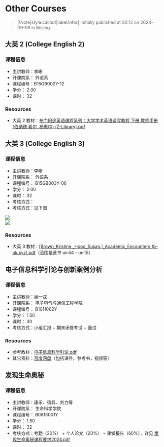 # Other Courses

> [!Note|style:callout|label:Infor]
Initially published at 20:12 on 2024-09-08 in Beijing.


## 大英 2 (College English 2)

### 课程信息

- 主讲教师：李晰
- 开课院系： 外语系
- 课程编号：B15GB002Y-12
- 学分： 2.00
- 课时： 32

### Resources

- 大英 2 教材：[专门用途英语课程系列：大学学术英语读写教程 下册 教师手册 (伯纳德·希尔, 杨惠中) (Z-Library).pdf](https://www.writebug.com/static/uploads/2024/9/13/05e2cd5b0f740da82c5ac77006c8b468.pdf)

## 大英 3 (College English 3)

### 课程信息

- 主讲教师：李晰
- 开课院系： 外语系
- 课程编号： B15GB003Y-06
- 学分： 2.00
- 课时： 32
- 考核方式：
- 考核方式：见下图

<div class="center"><img src="https://imagebank-0.oss-cn-beijing.aliyuncs.com/VS-PicGo/2024-09-18-17-58-08_OtherCourses.png"/></div>
<div class="center"><img src="https://imagebank-0.oss-cn-beijing.aliyuncs.com/VS-PicGo/2024-09-18-17-59-14_OtherCourses.jpg"/></div>

### Resources

-  大英 3 教材：[[Brown_Kristine,\_Hood_Susan.]\_Academic_Encounters.(b-ok.xyz).pdf](https://www.writebug.com/static/uploads/2024/9/13/d65e533c30bebf4ef22c29647117f212.pdf)（范围是此书 uinit4 - unit5）

## 电子信息科学引论与创新案例分析

### 课程信息

- 主讲教师：吴一戎
- 开课院系： 电子电气与通信工程学院
- 课程编号： B1011002Y
- 学分： 1.50
- 课时： 30
- 考核方式：小组汇报 + 期末闭卷考试 + 面试 


### Resources

- 参考教材：[电子信息科学引论.pdf](https://www.writebug.com/static/uploads/2024/9/11/3c11b5624100854d91681dbd027042e0.pdf)
- 其它资料：[百度网盘](https://pan.baidu.com/s/1h94c3fJN8pMHbvFQxcdllg?pwd=e28q)（包括课件，参考书，视频等）

## 发现生命奥秘

### 课程信息

- 主讲教师：康乐、宿兵、刘力等
- 开课院系：	生命科学学院
- 课程编号：	B0613001Y
- 学分：	1.50
- 课时：	32
- 考核方式：考勤（20%） + 个人论文（20%） + 课堂报告（60%），详见 [发现生命奥秘课程要求2024.pdf](https://www.writebug.com/static/uploads/2024/9/18/80ebfc2e7fa4878e6ad8432aa1b0d55e.pdf)
